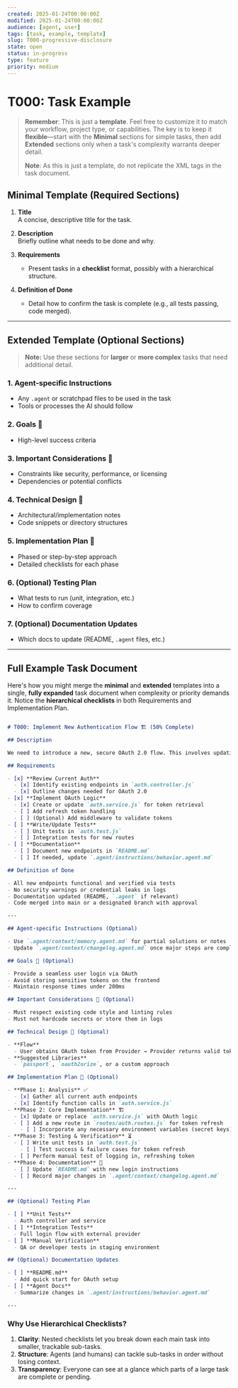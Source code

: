 ```yaml
---
created: 2025-01-24T00:00:00Z
modified: 2025-01-24T00:00:00Z
audience: [agent, user]
tags: [task, example, template]
slug: T000-progressive-disclosure
state: open
status: in-progress
type: feature
priority: medium
---
```


# T000: Task Example

> **Remember**: This is just a **template**.
> Feel free to customize it to match your workflow, project type, or capabilities.
> The key is to keep it **flexible**—start with the **Minimal** sections for simple tasks,
> then add **Extended** sections only when a task's complexity warrants deeper detail.
>
> **Note**: As this is just a template, do not replicate the XML tags in the task document.

## Minimal Template (Required Sections)

1. **Title**  
   A concise, descriptive title for the task.

2. **Description**  
   Briefly outline what needs to be done and why.

3. **Requirements**  
   - Present tasks in a **checklist** format, possibly with a hierarchical structure.

4. **Definition of Done**  
   - Detail how to confirm the task is complete (e.g., all tests passing, code merged).

---

## Extended Template (Optional Sections)

> **Note:** Use these sections for **larger** or **more complex** tasks that need additional detail.

### 1. Agent-specific Instructions

- Any `.agent` or scratchpad files to be used in the task
- Tools or processes the AI should follow

### 2. Goals 🎯

- High-level success criteria

### 3. Important Considerations 🤔

- Constraints like security, performance, or licensing
- Dependencies or potential conflicts

### 4. Technical Design 📓

- Architectural/implementation notes
- Code snippets or directory structures

### 5. Implementation Plan 📝

- Phased or step-by-step approach
- Detailed checklists for each phase

### 6. (Optional) Testing Plan

- What tests to run (unit, integration, etc.)
- How to confirm coverage

### 7. (Optional) Documentation Updates

- Which docs to update (README, `.agent` files, etc.)

---

## Full Example Task Document

Here's how you might merge the **minimal** and **extended** templates into a single, **fully expanded** task document when complexity or priority demands it. Notice the **hierarchical checklists** in both Requirements and Implementation Plan.

```md

# T000: Implement New Authentication Flow 🏗️ (50% Complete)

## Description

We need to introduce a new, secure OAuth 2.0 flow. This involves updating backend routes, adding token refresh logic, and integrating with our existing user system.

## Requirements

- [x] **Review Current Auth**  
  - [x] Identify existing endpoints in `auth.controller.js`  
  - [x] Outline changes needed for OAuth 2.0  
- [x] **Implement OAuth Logic**  
  - [x] Create or update `auth.service.js` for token retrieval  
  - [ ] Add refresh token handling  
  - [ ] (Optional) Add middleware to validate tokens  
- [ ] **Write/Update Tests**  
  - [ ] Unit tests in `auth.test.js`  
  - [ ] Integration tests for new routes  
- [ ] **Documentation**  
  - [ ] Document new endpoints in `README.md`  
  - [ ] If needed, update `.agent/instructions/behavior.agent.md`  

## Definition of Done

- All new endpoints functional and verified via tests
- No security warnings or credential leaks in logs
- Documentation updated (README, `.agent` if relevant)
- Code merged into main or a designated branch with approval

---

## Agent-specific Instructions (Optional)

- Use `.agent/context/memory.agent.md` for partial solutions or notes
- Update `.agent/context/changelog.agent.md` once major steps are completed

## Goals 🎯 (Optional)

- Provide a seamless user login via OAuth
- Avoid storing sensitive tokens on the frontend
- Maintain response times under 200ms

## Important Considerations 🤔 (Optional)

- Must respect existing code style and linting rules
- Must not hardcode secrets or store them in logs

## Technical Design 📓 (Optional)

- **Flow**  
  - User obtains OAuth token from Provider → Provider returns valid token → Backend verifies token on each request
- **Suggested Libraries**  
  - `passport`, `oauth2orize`, or a custom approach

## Implementation Plan 📝 (Optional)

- **Phase 1: Analysis** ✅  
  - [x] Gather all current auth endpoints  
  - [x] Identify function calls in `auth.service.js`  
- **Phase 2: Core Implementation** 🏗️  
  - [x] Update or replace `auth.service.js` with OAuth logic  
  - [ ] Add a new route in `routes/auth.routes.js` for token refresh  
    - [ ] Incorporate any necessary environment variables (secret keys)  
- **Phase 3: Testing & Verification** ⏳  
  - [ ] Write unit tests in `auth.test.js`  
    - [ ] Test success & failure cases for token refresh  
  - [ ] Perform manual test of logging in, refreshing token  
- **Phase 4: Documentation** 📝  
  - [ ] Update `README.md` with new login instructions  
  - [ ] Record major changes in `.agent/context/changelog.agent.md`

---

## (Optional) Testing Plan

- [ ] **Unit Tests**  
  - Auth controller and service
- [ ] **Integration Tests**  
  - Full login flow with external provider  
- [ ] **Manual Verification**  
  - QA or developer tests in staging environment

## (Optional) Documentation Updates

- [ ] **README.md**  
  - Add quick start for OAuth setup  
- [ ] **Agent Docs**  
  - Summarize changes in `.agent/instructions/behavior.agent.md`

---

```

### Why Use Hierarchical Checklists?

1. **Clarity**: Nested checklists let you break down each main task into smaller, trackable sub-tasks.  
2. **Structure**: Agents (and humans) can tackle sub-tasks in order without losing context.  
3. **Transparency**: Everyone can see at a glance which parts of a large task are complete or pending.
